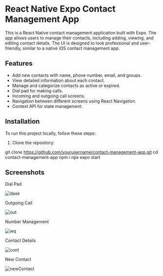 # React Native Expo Contact Management App

This is a React Native contact management application built with Expo. The app allows users to manage their contacts, including adding, viewing, and editing contact details. The UI is designed to look professional and user-friendly, similar to a native iOS contact management app.

## Features

- Add new contacts with name, phone number, email, and groups.
- View detailed information about each contact.
- Manage and categorize contacts as active or expired.
- Dial pad for making calls.
- Incoming and outgoing call screens.
- Navigation between different screens using React Navigation.
- Context API for state management.

## Installation

To run this project locally, follow these steps:

1. Clone the repository:

git clone https://github.com/yourusername/contact-management-app.git
cd contact-management-app
npm i
npx expo start 

## Screenshots
Dial Pad

![dase](https://github.com/shtewari23/Call-App/assets/80051211/e0d8b1e0-c28f-459d-95a8-374359b149c0)


Outgoing Call


![out](https://github.com/shtewari23/Call-App/assets/80051211/83af762f-e002-4ccb-96c1-f72e860f7638)


Number Management

![wq](https://github.com/shtewari23/Call-App/assets/80051211/3bc658b2-9ccf-406d-8d31-e5e65e69797a)


Contact Details

![cont](https://github.com/shtewari23/Call-App/assets/80051211/196c6960-a336-43b7-971f-679dc0ea6669)


New Contact 

![newContact](https://github.com/shtewari23/Call-App/assets/80051211/ee1a420d-960f-4571-b6ff-6ed4c2d159b6)





